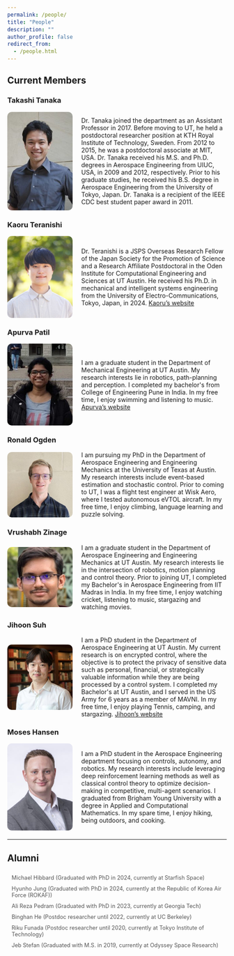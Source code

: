 ```yaml
---
permalink: /people/
title: "People"
description: ""
author_profile: false
redirect_from: 
  - /people.html
---
```


<style>
.people-container {
    display: flex;
    align-items: center;
    gap: 20px;
    margin-bottom: 20px;
}

.people-container img {
    width: 150px;
    height: auto;
    border-radius: 10px;
}

.people-container p {
    margin: 0;
}
</style>

## Current Members

### Takashi Tanaka
<div class="people-container">
  <img src="/images/tanaka-199x300.jpg" alt="profile image">
  <p>Dr. Tanaka joined the department as an Assistant Professor in 2017. Before moving to UT, he held a postdoctoral researcher position at KTH Royal Institute of Technology, Sweden. From 2012 to 2015, he was a postdoctoral associate at MIT, USA. Dr. Tanaka received his M.S. and Ph.D. degrees in Aerospace Engineering from UIUC, USA, in 2009 and 2012, respectively. Prior to his graduate studies, he received his B.S. degree in Aerospace Engineering from the University of Tokyo, Japan. Dr. Tanaka is a recipient of the IEEE CDC best student paper award in 2011.</p>
</div>

### Kaoru Teranishi
<div class="people-container">
  <img src="/images/profile_zoom-1-240x300.png" alt="profile image">
  <p>Dr. Teranishi is a JSPS Overseas Research Fellow of the Japan Society for the Promotion of Science and a Research Affiliate Postdoctoral in the Oden Institute for Computational Engineering and Sciences at UT Austin. He received his Ph.D. in mechanical and intelligent systems engineering from the University of Electro-Communications, Tokyo, Japan, in 2024. <a href="https://kaoruteranishi.xyz/">Kaoru’s website</a></p>
</div>

### Apurva Patil
<div class="people-container">
  <img src="/images/apurva.jpg" alt="profile image">
  <p>I am a graduate student in the Department of Mechanical Engineering at UT Austin. My research interests lie in robotics, path-planning and perception. I completed my bachelor's from College of Engineering Pune in India. In my free time, I enjoy swimming and listening to music. <a href="https://patil-apurva.github.io/portfolio/">Apurva’s website</a></p>
</div>

### Ronald Ogden
<div class="people-container">
  <img src="/images/ronnie.jpg" alt="profile image">
  <p>I am pursuing my PhD in the Department of Aerospace Engineering and Engineering Mechanics at the University of Texas at Austin. My research interests include event-based estimation and stochastic control. Prior to coming to UT, I was a flight test engineer at Wisk Aero, where I tested autonomous eVTOL aircraft. In my free time, I enjoy climbing, language learning and puzzle solving.</p>
</div>

### Vrushabh Zinage
<div class="people-container">
  <img src="/images/vrushab.jpg" alt="profile image">
  <p>I am a graduate student in the Department of Aerospace Engineering and Engineering Mechanics at UT Austin. My research interests lie in the intersection of robotics, motion planning and control theory. Prior to joining UT, I completed my Bachelor's in Aerospace Engineering from IIT Madras in India. In my free time, I enjoy watching cricket, listening to music, stargazing and watching movies.</p>
</div>

### Jihoon Suh
<div class="people-container">
  <img src="/images/jihoon.jpeg" alt="profile image">
  <p>I am a PhD student in the Department of Aerospace Engineering at UT Austin. My current research is on encrypted control, where the objective is to protect the privacy of sensitive data such as personal, financial, or strategically valuable information while they are being processed by a control system. I completed my Bachelor's at UT Austin, and I served in the US Army for 6 years as a member of MAVNI. In my free time, I enjoy playing Tennis, camping, and stargazing. <a href="https://jsuh9.github.io/">Jihoon’s website</a></p>
</div>

### Moses Hansen
<div class="people-container">
  <img src="/images/moses.jpg" alt="profile image">
  <p>I am a PhD student in the Aerospace Engineering department focusing on controls, autonomy, and robotics. My research interests include leveraging deep reinforcement learning methods as well as classical control theory to optimize decision-making in competitive, multi-agent scenarios. I graduated from Brigham Young University with a degree in Applied and Computational Mathematics. In my spare time, I enjoy hiking, being outdoors, and cooking.</p>
</div>

---

## Alumni
<div class="alumni">
  <ul>
    <li>Michael Hibbard (Graduated with PhD in 2024, currently at Starfish Space)</li>
    <li>Hyunho Jung (Graduated with PhD in 2024, currently at the Republic of Korea Air Force (ROKAF))</li>
    <li>Ali Reza Pedram (Graduated with PhD in 2023, currently at Georgia Tech)</li>
    <li>Binghan He (Postdoc researcher until 2022, currently at UC Berkeley)</li>
    <li>Riku Funada (Postdoc researcher until 2020, currently at Tokyo Institute of Technology)</li>
    <li>Jeb Stefan (Graduated with M.S. in 2019, currently at Odyssey Space Research)</li>
  </ul>
</div>

<style>
.alumni {
    font-size: 0.9em;
    color: #555;
    margin-top: 20px;
    padding-left: 10px;
}
.alumni ul {
    list-style-type: none;
    padding: 0;
}
.alumni li {
    padding: 5px 0;
}
</style>
